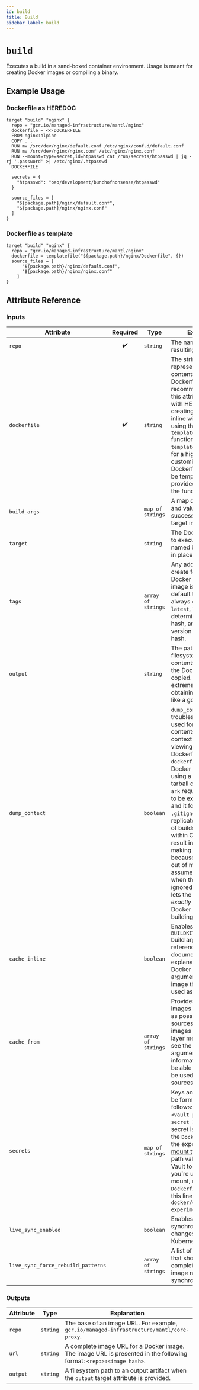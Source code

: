```yaml
---
id: build
title: Build
sidebar_label: build
---
```


# `build`

Executes a build in a sand-boxed container environment. Usage is meant for creating Docker images or compiling a binary.


## Example Usage

### Dockerfile as HEREDOC
```hcl
target "build" "nginx" {
  repo = "gcr.io/managed-infrastructure/mantl/mginx"
  dockerfile = <<-DOCKERFILE
  FROM nginx:alpine
  COPY . .
  RUN mv /src/dev/nginx/default.conf /etc/nginx/conf.d/default.conf
  RUN mv /src/dev/nginx/nginx.conf /etc/nginx/nginx.conf
  RUN --mount=type=secret,id=htpasswd cat /run/secrets/htpasswd | jq -rj '.password' >| /etc/nginx/.htpasswd
  DOCKERFILE

  secrets = {
    "htpasswd": "oao/development/bunchofnonsense/htpasswd"
  }

  source_files = [
    "${package.path}/nginx/default.conf",
    "${package.path}/nginx/nginx.conf"
  ]
}
```

### Dockerfile as template
```hcl
target "build" "nginx" {
  repo = "gcr.io/managed-infrastructure/mantl/nginx"
  dockerfile = templatefile("${package.path}/nginx/Dockerfile", {})
  source_files = [
      "${package.path}/nginx/default.conf",
      "${package.path}/nginx/nginx.conf"
    ]
}
```

## Attribute Reference

### Inputs

| Attribute | Required | Type | Explanation |
| --------- | :------: | ---- | ----------- |
| `repo` | :heavy_check_mark: | `string` | The name of the resulting Docker image |
| `dockerfile` | :heavy_check_mark: | `string` | The string representation of the contents of a Dockerfile. The recommended use of this attribute is either with HEREDOC syntax, creating a Dockerfile inline with the target, or using the HCL `templatefile()` function. Using `templatefile()` allows for a high degree of customization as Dockerfile contents can be templatized and provided at the time of the function call. |
| `build_args` |  | `map of strings` | A map of arguments and values required to successfully build the target image. |
| `target` |  | `string` | The Docker build phase to execute when named build phases are in place. |
| `tags` |  | `array of strings` | Any additional tags to create for a resulting Docker image. If an image is built, the default tags that are always created are `latest`, the deterministic build hash, and a short version of the build hash. |
| `output` |  | `string` | The path on the host filesystem where contents from within the Docker build are copied. This is extremely useful for obtaining something like a go binary. |
| `dump_context` |  | `boolean` | `dump_context` is a troubleshooting tool used for inspecting the contents of a build context as well as viewing the resulting Dockerfile from the `dockerfile` argument. Docker builds images using a g-zipped tarball of source files. `ark` requires the context to be explicitly defined, and it follows the `.gitignore`, which replicates the behavior of builds that take place within CI. This can result in files not making it to the context because they were left out of mistakenly assumed to be present when they're actually ignored. `dump_context` lets the user see *exactly* which files Docker is using for building. | 
| `cache_inline` |  | `boolean` | Enables the `buildkit` `BUILDKIT_INLINE_CACHE` build argument. Please reference [this][docker_caching] document for an explanation of how Docker uses this argument to make an image that can then be used as a cache source |
| `cache_from` |  | `array of strings` | Provides a list of images to pull and use as possible cache sources. **NOTE** Only images that contain layer metadata (please see the `cache_inline` argument for additional information on this) will be able to successfully be used as cache sources |
| `secrets` |  | `map of strings` | Keys and values must be formatted as follows: `<secret ID>:<vault path>`. The `secret ID` is how the secret is referenced in the `Dockerfile`, using the experimental `secret` [mount type][docker_secrets]. The Vault path value is the path in Vault to the secret. If you're using a secret mount, make sure your `Dockerfile` starts with this line: `# syntax = docker/dockerfile:1.0-experimental`. |
| `live_sync_enabled` |  | `boolean` | Enables real-time synchronization of file changes into Kubernetes containers. |
| `live_sync_force_rebuild_patterns` |  | `array of strings` | A list of file patterns that should trigger a complete rebuild of the image rather than synchronization. | 

### Outputs

| Attribute | Type | Explanation |
| --------- | ---- | ----------- |
| `repo` | `string` | The base of an image URL. For example, `gcr.io/managed-infrastructure/mantl/core-proxy`. |
| `url` | `string` | A complete image URL for a Docker image. The image URL is presented in the following format: `<repo>:<image hash>`. |
| `output` | `string` | A filesystem path to an output artifact when the `output` target attribute is provided. |

[docker_caching]: https://docs.docker.com/engine/reference/commandline/build/#specifying-external-cache-sources
[docker_secrets]: https://docs.docker.com/develop/develop-images/build_enhancements/#new-docker-build-secret-information
